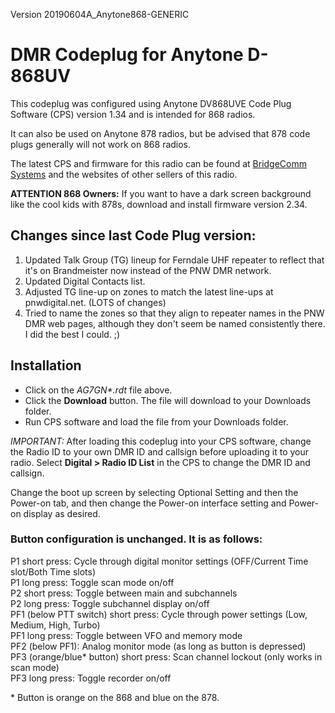 Version 20190604A_Anytone868-GENERIC  
# DMR Codeplug for Anytone D-868UV  
This codeplug was configured using Anytone DV868UVE Code Plug Software (CPS) version 1.34 and is intended for 868 radios.
 
It can also be used on Anytone 878 radios, but be advised that 878 code plugs generally will not work on 868 radios.

The latest CPS and firmware for this radio can be found at [BridgeComm Systems](https://www.bridgecomsystems.com/pages/anytone-at-d868uv-support-page) and the websites of other sellers of this radio. 

__ATTENTION 868 Owners:__  If you want to have a dark screen background like the cool kids with 878s, download and install firmware version 2.34.

## Changes since last Code Plug version:
1) Updated Talk Group (TG) lineup for Ferndale UHF repeater to reflect that it's on Brandmeister now instead of the PNW DMR network. 
2) Updated Digital Contacts list.
3) Adjusted TG line-up on zones to match the latest line-ups at pnwdigital.net.  (LOTS of changes)
4) Tried to name the zones so that they align to repeater names in the PNW DMR web pages, although they don't seem 
   be named consistently there.  I did the best I could. ;)

## Installation

- Click on the *AG7GN\*.rdt* file above.  
- Click the __Download__ button.  The file will download to your Downloads folder.  
- Run CPS software and load the file from your Downloads folder.  

*IMPORTANT:*  After loading this codeplug into your CPS software, change the Radio ID to your own DMR ID and callsign
before uploading it to your radio.  Select __Digital > Radio ID List__ in the CPS to change the DMR ID and callsign.

Change the boot up screen by selecting Optional Setting and then the Power-on tab, and then change the Power-on
interface setting and Power-on display as desired.

### Button configuration is unchanged.  It is as follows:

   P1 short press: Cycle through digital monitor settings (OFF/Current Time slot/Both Time slots)  
   P1 long press: Toggle scan mode on/off  
   P2 short press: Toggle between main and subchannels  
   P2 long press: Toggle subchannel display on/off  
   PF1 (below PTT switch) short press: Cycle through power settings (Low, Medium, High, Turbo)  
   PF1 long press: Toggle between VFO and memory mode  
   PF2 (below PF1): Analog monitor mode (as long as button is depressed)  
   PF3 (orange/blue\* button) short press: Scan channel lockout (only works in scan mode)  
   PF3 long press: Toggle recorder on/off  

\* Button is orange on the 868 and blue on the 878.  
